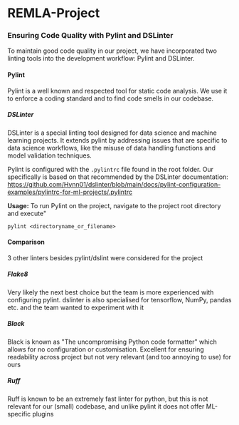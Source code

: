 # REMLA-Project

###   Ensuring Code Quality with Pylint and DSLinter

To maintain good code quality in our project, we have incorporated two linting tools into the development workflow: Pylint and DSLinter.

#### Pylint

Pylint is a well known and respected tool for static code analysis. We use it to enforce a coding standard and to find code smells in our codebase. 

##### DSLinter

DSLinter is a special linting tool designed for data science and machine learning projects. It extends pylint by addressing issues that are specific to data science workflows, like the misuse of data handling functions and model validation techniques. 

Pylint is configured with the `.pylintrc` file found in the root folder. Our specifically is based on that recommended by the DSLinter documentation: https://github.com/Hynn01/dslinter/blob/main/docs/pylint-configuration-examples/pylintrc-for-ml-projects/.pylintrc

**Usage:** To run Pylint on the project, navigate to the project root directory and execute"

`pylint <directoryname_or_filename>` 

#### Comparison
3 other linters besides pylint/dslint were considered for the project
##### Flake8
Very likely the next best choice but the team is more experienced with configuring pylint. dslinter is also specialised for tensorflow, NumPy, pandas etc. and the team wanted to experiment with it
##### Black
Black is known as "The uncompromising Python code formatter" which allows for no configuration or customisation. Excellent for ensuring readability across project but not very relevant (and too annoying to use) for ours
##### Ruff
Ruff is known to be an extremely fast linter for python, but this is not relevant for our (small) codebase, and unlike pylint it does not offer ML-specific plugins
